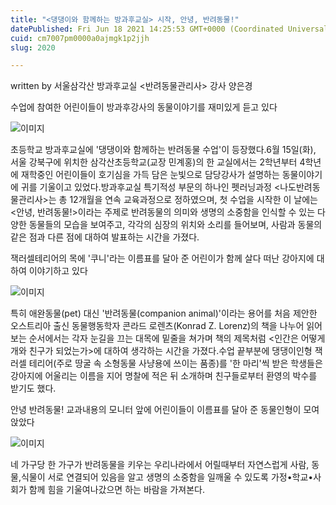 ```yaml
---
title: "<댕댕이와 함께하는 방과후교실> 시작, 안녕, 반려동물!"
datePublished: Fri Jun 18 2021 14:25:53 GMT+0000 (Coordinated Universal Time)
cuid: cm7007pm0000a0ajmgk1p2jjh
slug: 2020

---
```



written by 서울삼각산 방과후교실 <반려동물관리사> 강사 양은경

수업에 참여한 어린이들이 방과후강사의 동물이야기를 재미있게 듣고 있다

![이미지](https://cdn.hashnode.com/res/hashnode/image/upload/v1739249439976/07c7d3b3-c75f-41cc-93bc-ec3c89b6c21b.jpeg)

초등학교 방과후교실에 '댕댕이와 함께하는 반려동물 수업'이 등장했다.6월 15일(화), 서울 강북구에 위치한 삼각산초등학교(교장 민계홍)의 한 교실에서는 2학년부터 4학년에 재학중인 어린이들이 호기심을 가득 담은 눈빛으로 담당강사가 설명하는 동물이야기에 귀를 기울이고 있었다.방과후교실 특기적성 부문의 하나인 펫러닝과정 <나도반려동물관리사>는 총 12개월을 연속 교육과정으로 정하였으며, 첫 수업을 시작한 이 날에는 <안녕, 반려동물!>이라는 주제로 반려동물의 의미와 생명의 소중함을 인식할 수 있는 다양한 동물들의 모습을 보여주고, 각각의 심장의 위치와 소리를 들어보며, 사람과 동물의 같은 점과 다른 점에 대하여 발표하는 시간을 가졌다.

잭러셀테리어의 목에 '쿠니'라는 이름표를 달아 준 어린이가 함께 살다 떠난 강아지에 대하여 이야기하고 있다

![이미지](https://cdn.hashnode.com/res/hashnode/image/upload/v1739249442407/131b73a3-75a4-4f99-a1c1-f1d856dfd02c.jpeg)

특히 애완동물(pet) 대신 '반려동물(companion animal)'이라는 용어를 처음 제안한 오스트리아 출신 동물행동학자 콘라드 로렌츠(Konrad Z. Lorenz)의 책을 나누어 읽어보는 순서에서는 각자 눈길을 끄는 대목에 밑줄을 쳐가며 책의 제목처럼 <인간은 어떻게 개와 친구가 되었는가>에 대하여 생각하는 시간을 가졌다.수업 끝부분에 댕댕이인형 잭 러셀 테리어(주로 땅굴 속 소형동물 사냥용에 쓰이는 품종)를 '한 마리'씩 받은 학생들은 강아지에 어울리는 이름을 지어 명찰에 적은 뒤 소개하며 친구들로부터 환영의 박수를 받기도 했다.

안녕 반려동물! 교과내용의 모니터 앞에 어린이들이 이름표를 달아 준 동물인형이 모여 앉았다

![이미지](https://cdn.hashnode.com/res/hashnode/image/upload/v1739249444701/45c8c2cf-03d0-482c-bef2-1985b538d39f.jpeg)

네 가구당 한 가구가 반려동물을 키우는 우리나라에서 어릴때부터 자연스럽게 사람, 동물,식물이 서로 연결되어 있음을 알고 생명의 소중함을 일깨울 수 있도록 가정•학교•사회가 함께 힘을 기울여나갔으면 하는 바람을 가져본다.